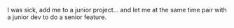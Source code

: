 

I was sick, add me to a junior project... and let me at the same time pair with a junior dev to do a senior feature.